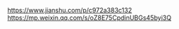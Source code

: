 <!-- zjctodo -->
https://www.jianshu.com/p/c972a383c132
https://mp.weixin.qq.com/s/oZ8E75CpdinUBGs45byi3Q